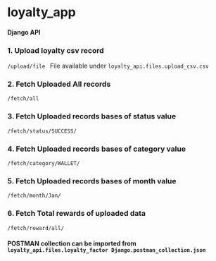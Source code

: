 # loyalty_app

#### Django API 

### 1. Upload loyalty csv record
`/upload/file `
 File available under `loyalty_api.files.upload_csv.csv`

### 2. Fetch Uploaded All records
`/fetch/all`

### 3. Fetch Uploaded records bases of status value
`/fetch/status/SUCCESS/`

### 4. Fetch Uploaded records bases of category value
`/fetch/category/WALLET/`

### 5. Fetch Uploaded records bases of month value
`/fetch/month/Jan/`

### 6. Fetch Total rewards of uploaded data
`/fetch/reward/all/`

#### POSTMAN collection can be imported from `loyalty_api.files.loyalty_factor Django.postman_collection.json`
